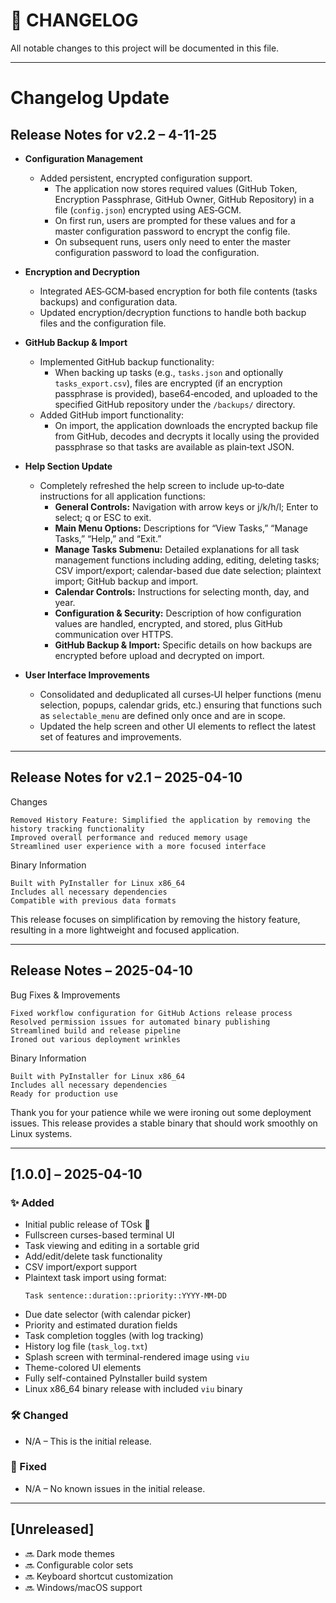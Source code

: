 # 📜 CHANGELOG

All notable changes to this project will be documented in this file.

---

# Changelog Update

## Release Notes for v2.2 – 4-11-25

- **Configuration Management**
  - Added persistent, encrypted configuration support.
    - The application now stores required values (GitHub Token, Encryption Passphrase, GitHub Owner, GitHub Repository) in a file (`config.json`) encrypted using AES‑GCM.
    - On first run, users are prompted for these values and for a master configuration password to encrypt the config file.
    - On subsequent runs, users only need to enter the master configuration password to load the configuration.

- **Encryption and Decryption**
  - Integrated AES‑GCM‑based encryption for both file contents (tasks backups) and configuration data.
  - Updated encryption/decryption functions to handle both backup files and the configuration file.

- **GitHub Backup & Import**
  - Implemented GitHub backup functionality:
    - When backing up tasks (e.g., `tasks.json` and optionally `tasks_export.csv`), files are encrypted (if an encryption passphrase is provided), base64‑encoded, and uploaded to the specified GitHub repository under the `/backups/` directory.
  - Added GitHub import functionality:
    - On import, the application downloads the encrypted backup file from GitHub, decodes and decrypts it locally using the provided passphrase so that tasks are available as plain‑text JSON.

- **Help Section Update**
  - Completely refreshed the help screen to include up‑to‑date instructions for all application functions:
    - **General Controls:** Navigation with arrow keys or j/k/h/l; Enter to select; q or ESC to exit.
    - **Main Menu Options:** Descriptions for “View Tasks,” “Manage Tasks,” “Help,” and “Exit.”
    - **Manage Tasks Submenu:** Detailed explanations for all task management functions including adding, editing, deleting tasks; CSV import/export; calendar-based due date selection; plaintext import; GitHub backup and import.
    - **Calendar Controls:** Instructions for selecting month, day, and year.
    - **Configuration & Security:** Description of how configuration values are handled, encrypted, and stored, plus GitHub communication over HTTPS.
    - **GitHub Backup & Import:** Specific details on how backups are encrypted before upload and decrypted on import.

- **User Interface Improvements**
  - Consolidated and deduplicated all curses‑UI helper functions (menu selection, popups, calendar grids, etc.) ensuring that functions such as `selectable_menu` are defined only once and are in scope.
  - Updated the help screen and other UI elements to reflect the latest set of features and improvements.


---

## Release Notes for v2.1 – 2025-04-10

Changes

    Removed History Feature: Simplified the application by removing the history tracking functionality
    Improved overall performance and reduced memory usage
    Streamlined user experience with a more focused interface

Binary Information

    Built with PyInstaller for Linux x86_64
    Includes all necessary dependencies
    Compatible with previous data formats

This release focuses on simplification by removing the history feature, resulting in a more lightweight and focused application.

---

## Release Notes – 2025-04-10

Bug Fixes & Improvements

    Fixed workflow configuration for GitHub Actions release process
    Resolved permission issues for automated binary publishing
    Streamlined build and release pipeline
    Ironed out various deployment wrinkles

Binary Information

    Built with PyInstaller for Linux x86_64
    Includes all necessary dependencies
    Ready for production use

Thank you for your patience while we were ironing out some deployment issues. This release provides a stable binary that should work smoothly on Linux systems.

---

## [1.0.0] – 2025-04-10

### ✨ Added

- Initial public release of TOsk 🎉
- Fullscreen curses-based terminal UI
- Task viewing and editing in a sortable grid
- Add/edit/delete task functionality
- CSV import/export support
- Plaintext task import using format:
  ```
  Task sentence::duration::priority::YYYY-MM-DD
  ```
- Due date selector (with calendar picker)
- Priority and estimated duration fields
- Task completion toggles (with log tracking)
- History log file (`task_log.txt`)
- Splash screen with terminal-rendered image using `viu`
- Theme-colored UI elements
- Fully self-contained PyInstaller build system
- Linux x86_64 binary release with included `viu` binary

### 🛠 Changed

- N/A – This is the initial release.

### 🐞 Fixed

- N/A – No known issues in the initial release.

---

## [Unreleased]

- 🔜 Dark mode themes
- 🔜 Configurable color sets
- 🔜 Keyboard shortcut customization
- 🔜 Windows/macOS support
